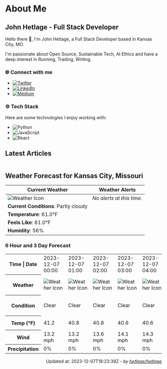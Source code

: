 # About Me

## John Hetlage - Full Stack Developer

Hello there 👋, I'm John Hetlage, a Full Stack Developer based in Kansas City, MO. 

I'm passionate about Open Source, Sustainable Tech, AI Ethics and have a deep interest in Running, Trading, Writing.

### 🌐 Connect with me
- [![Twitter](https://img.shields.io/badge/Twitter-1DA1F2?style=for-the-badge&logo=twitter&logoColor=white)](https://twitter.com/j_hetlage)
- [![LinkedIn](https://img.shields.io/badge/LinkedIn-0077B5?style=for-the-badge&logo=linkedin&logoColor=white)](https://linkedin.com/in/john-hetlage)
- [![Medium](https://img.shields.io/badge/Medium-12100E?style=for-the-badge&logo=medium&logoColor=white)](https://medium.com/@jhetlage)

### ⚙️ Tech Stack
Here are some technologies I enjoy working with:
- ![Python](https://img.shields.io/badge/-Python-05122A?style=flat&logo=Python)
- ![JavaScript](https://img.shields.io/badge/-JavaScript-05122A?style=flat&logo=JavaScript)
- ![React](https://img.shields.io/badge/-React-05122A?style=flat&logo=React)


## Latest Articles

<table>
  <tbody></tbody>
</table>


## Weather Forecast for Kansas City, Missouri

| **Current Weather** | **Weather Alerts** |
|---------------------|--------------------|
| ![Weather Icon](https://cdn.weatherapi.com/weather/64x64/day/116.png) |  _No alerts at this time._  |
| **Current Conditions**: Partly cloudy |  | 
| **Temperature**: 61.0°F |  |
| **Feels Like**: 61.0°F |  |
| **Humidity**: 56% | |

### 6 Hour and 3 Day Forecast

<table>
  <tbody>  
    <tr><th>Time | Date</th><td>2023-12-07 00:00</td><td>2023-12-07 01:00</td><td>2023-12-07 02:00</td><td>2023-12-07 03:00</td><td>2023-12-07 04:00</td><td>2023-12-07 05:00</td><td>2023-12-07</td><td>2023-12-08</td><td>2023-12-09</td></tr>
    <tr><th>Weather</th><td><img src="https://cdn.weatherapi.com/weather/64x64/night/113.png" alt="Weather Icon"></td><td><img src="https://cdn.weatherapi.com/weather/64x64/night/113.png" alt="Weather Icon"></td><td><img src="https://cdn.weatherapi.com/weather/64x64/night/113.png" alt="Weather Icon"></td><td><img src="https://cdn.weatherapi.com/weather/64x64/night/113.png" alt="Weather Icon"></td><td><img src="https://cdn.weatherapi.com/weather/64x64/night/113.png" alt="Weather Icon"></td><td><img src="https://cdn.weatherapi.com/weather/64x64/night/113.png" alt="Weather Icon"></td>
    <td><img src="https://cdn.weatherapi.com/weather/64x64/day/113.png" alt="Weather Icons"</td><td><img src="https://cdn.weatherapi.com/weather/64x64/day/302.png" alt="Weather Icons"</td><td><img src="https://cdn.weatherapi.com/weather/64x64/day/176.png" alt="Weather Icons"</td></tr>
    <tr><th>Condition</th><td>Clear</td><td>Clear</td><td>Clear</td><td>Clear</td><td>Clear</td><td>Clear</td>
    <td>Sunny</td><td>Moderate rain</td><td>Patchy rain possible</td></tr>
    <tr><th>Temp (°F)</th><td>41.2</td><td>40.8</td><td>40.8</td><td>40.6</td><td>40.6</td><td>40.3</td>
    <td>65.3° / 39.4°F</td><td>54.6° / 43.9°F</td><td>45.1° / 32.7°F</td></tr>
    <tr><th>Wind</th><td>13.2 mph</td><td>13.2 mph</td><td>13.6 mph</td><td>14.1 mph</td><td>14.3 mph</td><td>14.3 mph</td>
    <td>19.9 mph</td><td>21.9 mph</td><td>20.6 mph</td></tr>
    <tr><th>Precipitation</th><td>0%</td><td>0%</td><td>0%</td><td>0%</td><td>0%</td><td>0%</td>
    <td>0%</td><td>85%</td><td>85%</td></tr>
  </tbody>
</table>

<div align="right">

Updated at: 2023-12-07T18:23:39Z - *by [hetlage/hetlage](https://github.com/hetlage/hetlage)*

</div>

